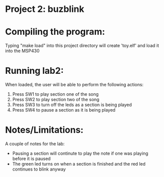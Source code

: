 Project 2: buzblink
====================
# Compiling the program:

Typing "make load" into this project directory will create 'toy.elf' and load it into
the MSP430

# Running lab2:

When loaded, the user will be able to perform the following actions:
1. Press SW1 to play section one of the song
2. Press SW2 to play section two of the song
3. Press SW3 to turn off the leds as a section is being played 
4. Press SW4 to pause a section as it is being played

# Notes/Limitations:
A couple of notes for the lab:
- Pausing a section will continute to play the note if one was playing before it is paused
- The green led turns on when a section is finished and the red led continues to blink anyway 
